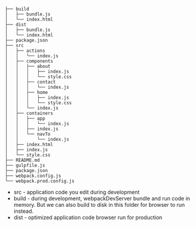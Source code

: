 
```

├── build
│   ├── bundle.js
│   └── index.html
├── dist
│   ├── bundle.js
│   └── index.html
├── package.json
├── src
│   ├── actions
│   │   └── index.js
│   ├── components
│   │   ├── about
│   │   │   ├── index.js
│   │   │   └── style.css
│   │   ├── contact
│   │   │   └── index.js
│   │   ├── home
│   │   │   ├── index.js
│   │   │   └── style.css
│   │   └── index.js
│   ├── containers
│   │   ├── app
│   │   │   └── index.js
│   │   ├── index.js
│   │   └── navTo
│   │       └── index.js
│   ├── index.html
│   ├── index.js
│   └── style.css
├── README.md
├── gulpfile.js
├── package.json
├── webpack.config.js
└── webpack.prod.config.js

```

- src - application code you edit during development
- build - during development, webpackDevServer bundle and run code in memory.
But we can also build to disk in this folder for browser to run instead.
- dist - optimized application code browser run for production
